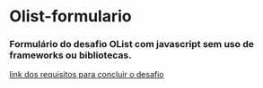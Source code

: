 # Olist-formulario


### Formulário do desafio OList com javascript sem uso de frameworks ou bibliotecas.
[link dos requisitos para concluir o desafio](https://www.figma.com/file/rsSlx8jDHls6nWXziElWTk/olist----front-end-test)

